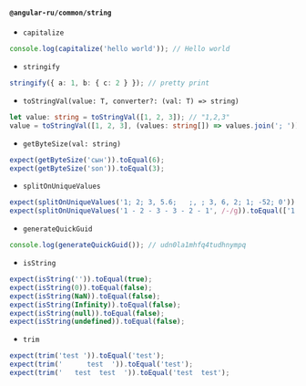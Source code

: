 #### `@angular-ru/common/string`

-   `capitalize`

```ts
console.log(capitalize('hello world')); // Hello world
```

-   `stringify`

```ts
stringify({ a: 1, b: { c: 2 } }); // pretty print
```

-   `toStringVal(value: T, converter?: (val: T) => string)`

```ts
let value: string = toStringVal([1, 2, 3]); // "1,2,3"
value = toStringVal([1, 2, 3], (values: string[]) => values.join('; ')); // "1; 2; 3"
```

-   `getByteSize(val: string)`

```ts
expect(getByteSize('сын')).toEqual(6);
expect(getByteSize('son')).toEqual(3);
```

-   `splitOnUniqueValues`

```ts
expect(splitOnUniqueValues('1; 2; 3, 5.6;   ;, ; 3, 6, 2; 1; -52; 0')).toEqual(['1', '2', '3', '5.6', '6', '-52', '0']);
expect(splitOnUniqueValues('1 - 2 - 3 - 3 - 2 - 1', /-/g)).toEqual(['1', '2', '3']);
```

-   `generateQuickGuid`

```ts
console.log(generateQuickGuid()); // udn0la1mhfq4tudhnympq
```

-   `isString`

```ts
expect(isString('')).toEqual(true);
expect(isString(0)).toEqual(false);
expect(isString(NaN)).toEqual(false);
expect(isString(Infinity)).toEqual(false);
expect(isString(null)).toEqual(false);
expect(isString(undefined)).toEqual(false);
```

-   `trim`

```ts
expect(trim('test ')).toEqual('test');
expect(trim('      test  ')).toEqual('test');
expect(trim('   test  test  ')).toEqual('test  test');
```
